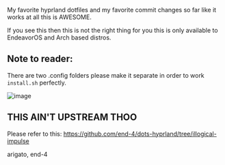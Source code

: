 My favorite hyprland dotfiles and my favorite commit changes so far like it works at all this is AWESOME.

If you see this then this is not the right thing for you this is only available to EndeavorOS and Arch based distros.

## Note to reader:

There are two .config folders please make it separate in order to work `install.sh` perfectly.

![image](https://github.com/lash0000/end-4-dot/assets/38674978/9093cee5-1b77-489d-b205-21cbfb3990f9)

## THIS AIN'T UPSTREAM THOO
Please refer to this: https://github.com/end-4/dots-hyprland/tree/illogical-impulse

arigato, end-4
